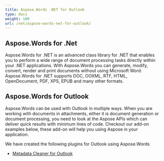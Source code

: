 ```yaml
---
title: Aspose.Words .NET for Outlook
type: docs
weight: 100
url: /net/aspose-words-net-for-outlook/
---
```


## **Aspose.Words for .Net**
Aspose.Words for .NET is an advanced class library for .NET that enables you to perform a wide range of document processing tasks directly within your .NET applications.
With Aspose.Words you can generate, modify, convert, render and print documents without using Microsoft Word.
Aspose.Words for .NET supports DOC, OOXML, RTF, HTML, OpenDocument, PDF, XPS, EPUB and many other formats.
## **Aspose.Words for Outlook**
Aspose.Words can be used with Outlook in multiple ways. When you are working with documents in attachments, either it is document generation or document processing, you need to look at the Aspose APIs which can deliver quick results with minimum lines of code. Checkout our add-on examples below, these add-on will help you using Aspose in your application.

We have created the following plugins for Outlook using Aspose.Words

- [Metadata Cleaner for Outlook](https://docs.aspose.com/words/net/metadata-cleaner-for-outlook/)
